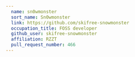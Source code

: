 ```yaml
---
  name: sn0wmonster
  sort_name: Sn0wmonster
  link: https://github.com/skifree-snowmonster
  occupation_title: FOSS developer
  github_user: skifree-snowmonster
  affiliation: RZZT
  pull_request_number: 466
---
```

